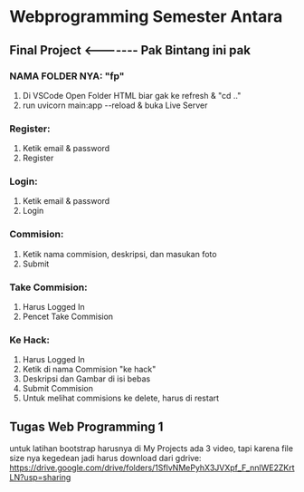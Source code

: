 # Webprogramming Semester Antara

## Final Project <------- Pak Bintang ini pak  
### NAMA FOLDER NYA: "fp"
  
1. Di VSCode Open Folder HTML biar gak ke refresh & "cd .."
3. run uvicorn main:app --reload & buka Live Server
### Register:  
  1. Ketik email & password
  2. Register  
### Login:  
1. Ketik email & password  
2. Login  
### Commision:
  1. Ketik nama commision, deskripsi, dan masukan foto  
  2. Submit
### Take Commision:
  1. Harus Logged In  
  2. Pencet Take Commision  
### Ke Hack:
  1. Harus Logged In
  2. Ketik di nama Commision "ke hack"
  3. Deskripsi dan Gambar di isi bebas
  4. Submit Commision
  5. Untuk melihat commisions ke delete, harus di restart

## Tugas Web Programming 1

untuk latihan bootstrap harusnya di My Projects ada 3 video, tapi karena file size nya kegedean jadi harus download dari gdrive: https://drive.google.com/drive/folders/1SflvNMePyhX3JVXpf_F_nnlWE2ZKrtLN?usp=sharing
